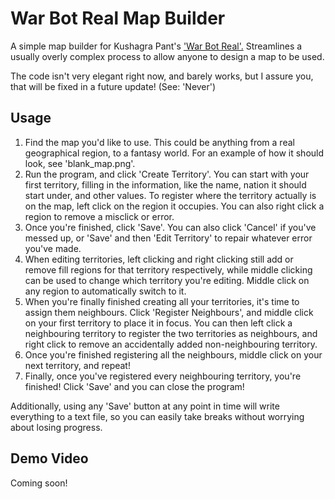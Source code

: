 # War Bot Real Map Builder
A simple map builder for Kushagra Pant's ['War Bot Real'.](https://kushagra-pant.github.io/war-bot) Streamlines a usually overly complex process to allow anyone to design a map to be used.

The code isn't very elegant right now, and barely works, but I assure you, that will be fixed in a future update! (See: 'Never')

## Usage
1. Find the map you'd like to use. This could be anything from a real geographical region, to a fantasy world. For an example of how it should look, see 'blank_map.png'.
2. Run the program, and click 'Create Territory'. You can start with your first territory, filling in the information, like the name, nation it should start under, and other values. To register where the territory actually is on the map, left click on the region it occupies. You can also right click a region to remove a misclick or error.
3. Once you're finished, click 'Save'. You can also click 'Cancel' if you've messed up, or 'Save' and then 'Edit Territory' to repair whatever error you've made.
4. When editing territories, left clicking and right clicking still add or remove fill regions for that territory respectively, while middle clicking can be used to change which territory you're editing. Middle click on any region to automatically switch to it.
5. When you're finally finished creating all your territories, it's time to assign them neighbours. Click 'Register Neighbours', and middle click on your first territory to place it in focus. You can then left click a neighbouring territory to register the two territories as neighbours, and right click to remove an accidentally added non-neighbouring territory. 
6. Once you're finished registering all the neighbours, middle click on your next territory, and repeat!
7. Finally, once you've registered every neighbouring territory, you're finished! Click 'Save' and you can close the program! 

Additionally, using any 'Save' button at any point in time will write everything to a text file, so you can easily take breaks without worrying about losing progress.

## Demo Video
Coming soon!
